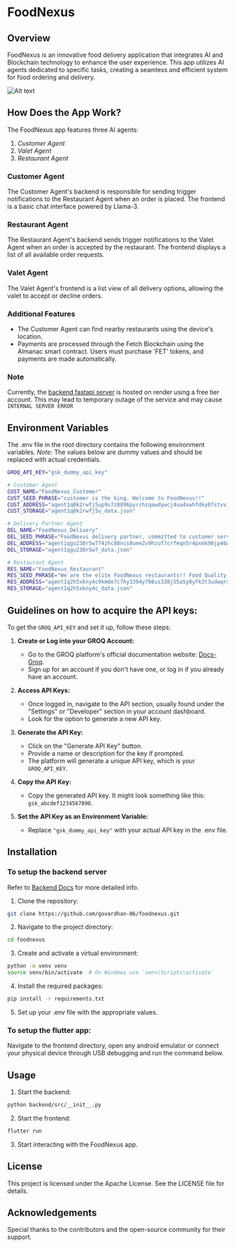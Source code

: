 # FoodNexus

## Overview

FoodNexus is an innovative food delivery application that integrates AI and Blockchain technology to enhance the user experience. This app utilizes AI agents dedicated to specific tasks, creating a seamless and efficient system for food ordering and delivery.

![Alt text](https://github.com/Ujjwalmittal1907/FoodNexus/tree/7d34d530db1acb492f5ff4b94b51ccc2b6d8d941/images)


## How Does the App Work?

The FoodNexus app features three AI agents:

1. _Customer Agent_
2. _Valet Agent_
3. _Restaurant Agent_

### Customer Agent

The Customer Agent's backend is responsible for sending trigger notifications to the Restaurant Agent when an order is placed. The frontend is a basic chat interface powered by Llama-3.

### Restaurant Agent

The Restaurant Agent's backend sends trigger notifications to the Valet Agent when an order is accepted by the restaurant. The frontend displays a list of all available order requests.

### Valet Agent

The Valet Agent's frontend is a list view of all delivery options, allowing the valet to accept or decline orders.

### Additional Features

- The Customer Agent can find nearby restaurants using the device's location.
- Payments are processed through the Fetch Blockchain using the Almanac smart contract. Users must purchase 'FET' tokens, and payments are made automatically.


### Note

Currently, the [backend fastapi server](https://foodnexus-backend.onrender.com/) is hosted on render using a free tier account. This may lead to temporary outage of the service and may cause `INTERNAL SERVER ERROR`

## Environment Variables

The .env file in the root directory contains the following environment variables.
_Note:_ The values below are dummy values and should be replaced with actual credentials.

```sh
GROQ_API_KEY="gsk_dummy_api_key"

# Customer Agent
CUST_NAME="FoodNexus_Customer"
CUST_SEED_PHRASE="customer is the king. Welcome to FoodNexus!!"
CUST_ADDRESS="agent1q0k2rwfj5up9s7z8896pyrchzqawdywcj4ua4vwhfdky0fstvvjtqu3f9kw"
CUST_STORAGE="agent1q0k2rwfj5u_data.json"

# Delivery Partner Agent
DEL_NAME="FoodNexus_Delivery"
DEL_SEED_PHRASE="FoodNexus delivery partner, committed to customer service"
DEL_ADDRESS="agent1qgu230r5w774zhc88ncs8ume2v9hzuf7crfeqn5r4pxmk98jp46wsg2mpdx"
DEL_STORAGE="agent1qgu230r5w7_data.json"

# Restaurant Agent
RES_NAME="FoodNexus_Restaurant"
RES_SEED_PHRASE="We are the elite FoodNexus restaurants!! Food Quality and Customer service is our topmost priority"
RES_ADDRESS="agent1q2h5xkny4c9kmde7c7hy3394y708us338j55a5y0yfk3t3udwqrxk4zp73s"
RES_STORAGE="agent1q2h5xkny4c_data.json"
```

## Guidelines on how to acquire the API keys:

To get the `GROQ_API_KEY` and set it up, follow these steps:

1. **Create or Log into your GROQ Account:**

   - Go to the GROQ platform's official documentation website: [Docs-Groq](https://console.groq.com/docs/quickstart).
   - Sign up for an account if you don't have one, or log in if you already have an account.

2. **Access API Keys:**

   - Once logged in, navigate to the API section, usually found under the "Settings" or "Developer" section in your account dashboard.
   - Look for the option to generate a new API key.

3. **Generate the API Key:**

   - Click on the "Generate API Key" button.
   - Provide a name or description for the key if prompted.
   - The platform will generate a unique API key, which is your `GROQ_API_KEY`.

4. **Copy the API Key:**

   - Copy the generated API key. It might look something like this: `gsk_abcdef1234567890`.

5. **Set the API Key as an Environment Variable:**

   - Replace `"gsk_dummy_api_key"` with your actual API key in the .env file.

## Installation

### To setup the backend server

Refer to [Backend Docs](BACKEND.md) for more detailed info.

1. Clone the repository:

```bash
git clone https://github.com/govardhan-06/foodnexus.git
```

2. Navigate to the project directory:

```bash
cd foodnexus
```

3. Create and activate a virtual environment:

```bash
python -m venv venv
source venv/bin/activate  # On Windows use `venv\Scripts\activate`
```

4. Install the required packages:

```bash
pip install -r requirements.txt
```

5. Set up your .env file with the appropriate values.

### To setup the flutter app:

Navigate to the frontend directory, open any android emulator or connect your physical device through USB debugging and run the command below.

## Usage

1. Start the backend:

```sh
python backend/src/__init__.py
```

2. Start the frontend:

```sh
flutter run
```

3. Start interacting with the FoodNexus app.

## License

This project is licensed under the Apache License. See the LICENSE file for details.

## Acknowledgements

Special thanks to the contributors and the open-source community for their support.

